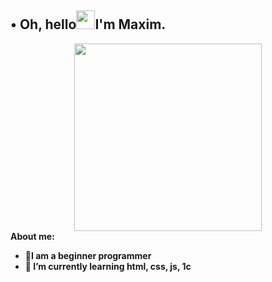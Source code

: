## • Oh, hello<img src="https://media.giphy.com/media/hvRJCLFzcasrR4ia7z/giphy.gif" width="30px"/>I'm Maxim.
<div id="header" align="center">
  <img src="https://i.imgur.com/4SdB78W.gif" width="300" height="300"/>
</div>
<div>
<b>About me:</b>
</div>
<div>
<ul>
    <li><strong>🔭I am a beginner programmer</strong> </li>
    <li><strong>🌱 I’m currently learning html, css, js, 1c</strong></li>
</ul>
</div>
<!--
**Kiselyaka/Kiselyaka** is a ✨ _special_ ✨ repository because its `README.md` (this file) appears on your GitHub profile.

Here are some ideas to get you started:

- 🔭 I’m currently working on ...
- 🌱 I’m currently learning ...
- 👯 I’m looking to collaborate on ...
- 🤔 I’m looking for help with ...
- 💬 Ask me about ...
- 📫 How to reach me: ...
- 😄 Pronouns: ...
- ⚡ Fun fact: ...
-->
